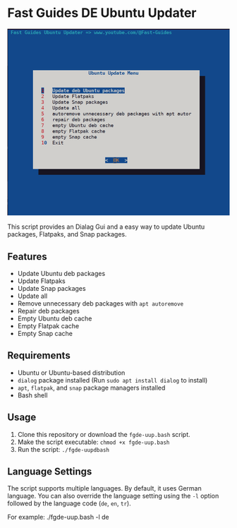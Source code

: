 # Fast Guides DE Ubuntu Updater
![fgde-uup logo](https://github.com/Tibsun75/fgde-uup/blob/main/fgde-uup.png)

This script provides an Dialag Gui and a easy way to update Ubuntu packages, Flatpaks, and Snap packages.

## Features

- Update Ubuntu deb packages
- Update Flatpaks
- Update Snap packages
- Update all
- Remove unnecessary deb packages with `apt autoremove`
- Repair deb packages
- Empty Ubuntu deb cache
- Empty Flatpak cache
- Empty Snap cache

## Requirements

- Ubuntu or Ubuntu-based distribution
- `dialog` package installed (Run `sudo apt install dialog` to install)
- `apt`, `flatpak`, and `snap` package managers installed
- Bash shell

## Usage

1. Clone this repository or download the `fgde-uup.bash` script.
2. Make the script executable: `chmod +x fgde-uup.bash`
3. Run the script: `./fgde-uupdbash`

## Language Settings

The script supports multiple languages. By default, it uses German language. 
You can also override the language setting using the `-l` option followed by the language code (`de`, `en`, `tr`). 

For example:
./fgde-uup.bash -l de
